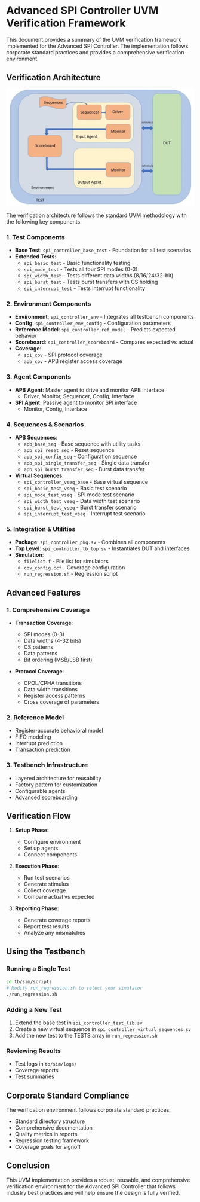 # Advanced SPI Controller UVM Verification Framework

This document provides a summary of the UVM verification framework implemented for the Advanced SPI Controller. The implementation follows corporate standard practices and provides a comprehensive verification environment.

## Verification Architecture

![UVM Architecture](/Example/Advanced_SPI_Controller/img/arch.jpg)

The verification architecture follows the standard UVM methodology with the following key components:

### 1. Test Components

- **Base Test**: `spi_controller_base_test` - Foundation for all test scenarios
- **Extended Tests**:
  - `spi_basic_test` - Basic functionality testing
  - `spi_mode_test` - Tests all four SPI modes (0-3)
  - `spi_width_test` - Tests different data widths (8/16/24/32-bit)
  - `spi_burst_test` - Tests burst transfers with CS holding
  - `spi_interrupt_test` - Tests interrupt functionality

### 2. Environment Components

- **Environment**: `spi_controller_env` - Integrates all testbench components
- **Config**: `spi_controller_env_config` - Configuration parameters
- **Reference Model**: `spi_controller_ref_model` - Predicts expected behavior
- **Scoreboard**: `spi_controller_scoreboard` - Compares expected vs actual
- **Coverage**: 
  - `spi_cov` - SPI protocol coverage
  - `apb_cov` - APB register access coverage

### 3. Agent Components

- **APB Agent**: Master agent to drive and monitor APB interface
  - Driver, Monitor, Sequencer, Config, Interface
- **SPI Agent**: Passive agent to monitor SPI interface
  - Monitor, Config, Interface

### 4. Sequences & Scenarios

- **APB Sequences**:
  - `apb_base_seq` - Base sequence with utility tasks
  - `apb_spi_reset_seq` - Reset sequence
  - `apb_spi_config_seq` - Configuration sequence
  - `apb_spi_single_transfer_seq` - Single data transfer
  - `apb_spi_burst_transfer_seq` - Burst data transfer
- **Virtual Sequences**:
  - `spi_controller_vseq_base` - Base virtual sequence
  - `spi_basic_test_vseq` - Basic test scenario
  - `spi_mode_test_vseq` - SPI mode test scenario
  - `spi_width_test_vseq` - Data width test scenario
  - `spi_burst_test_vseq` - Burst transfer scenario
  - `spi_interrupt_test_vseq` - Interrupt test scenario

### 5. Integration & Utilities

- **Package**: `spi_controller_pkg.sv` - Combines all components
- **Top Level**: `spi_controller_tb_top.sv` - Instantiates DUT and interfaces
- **Simulation**: 
  - `filelist.f` - File list for simulators
  - `cov_config.ccf` - Coverage configuration
  - `run_regression.sh` - Regression script

## Advanced Features

### 1. Comprehensive Coverage

- **Transaction Coverage**:
  - SPI modes (0-3)
  - Data widths (4-32 bits)
  - CS patterns
  - Data patterns
  - Bit ordering (MSB/LSB first)
  
- **Protocol Coverage**:
  - CPOL/CPHA transitions
  - Data width transitions
  - Register access patterns
  - Cross coverage of parameters

### 2. Reference Model

- Register-accurate behavioral model
- FIFO modeling
- Interrupt prediction
- Transaction prediction

### 3. Testbench Infrastructure

- Layered architecture for reusability
- Factory pattern for customization
- Configurable agents
- Advanced scoreboarding

## Verification Flow

1. **Setup Phase**:
   - Configure environment
   - Set up agents
   - Connect components

2. **Execution Phase**:
   - Run test scenarios
   - Generate stimulus
   - Collect coverage
   - Compare actual vs expected

3. **Reporting Phase**:
   - Generate coverage reports
   - Report test results
   - Analyze any mismatches

## Using the Testbench

### Running a Single Test

```bash
cd tb/sim/scripts
# Modify run_regression.sh to select your simulator
./run_regression.sh
```

### Adding a New Test

1. Extend the base test in `spi_controller_test_lib.sv`
2. Create a new virtual sequence in `spi_controller_virtual_sequences.sv`
3. Add the new test to the TESTS array in `run_regression.sh`

### Reviewing Results

- Test logs in `tb/sim/logs/`
- Coverage reports
- Test summaries

## Corporate Standard Compliance

The verification environment follows corporate standard practices:

- Standard directory structure
- Comprehensive documentation
- Quality metrics in reports
- Regression testing framework
- Coverage goals for signoff

## Conclusion

This UVM implementation provides a robust, reusable, and comprehensive verification environment for the Advanced SPI Controller that follows industry best practices and will help ensure the design is fully verified.
